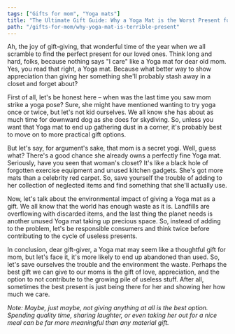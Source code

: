 ```yaml
---
tags: ["Gifts for mom", "Yoga mats"]
title: "The Ultimate Gift Guide: Why a Yoga Mat is the Worst Present for a Mom"
path: "/gifts-for-mom/why-yoga-mat-is-terrible-present"
---
```


Ah, the joy of gift-giving, that wonderful time of the year when we all scramble to find the perfect present for our loved ones. Think long and hard, folks, because nothing says "I care" like a Yoga mat for dear old mom. Yes, you read that right, a Yoga mat. Because what better way to show appreciation than giving her something she'll probably stash away in a closet and forget about?

First of all, let's be honest here – when was the last time you saw mom strike a yoga pose? Sure, she might have mentioned wanting to try yoga once or twice, but let's not kid ourselves. We all know she has about as much time for downward dog as she does for skydiving. So, unless you want that Yoga mat to end up gathering dust in a corner, it's probably best to move on to more practical gift options.

But let's say, for argument's sake, that mom is a secret yogi. Well, guess what? There's a good chance she already owns a perfectly fine Yoga mat. Seriously, have you seen that woman's closet? It's like a black hole of forgotten exercise equipment and unused kitchen gadgets. She's got more mats than a celebrity red carpet. So, save yourself the trouble of adding to her collection of neglected items and find something that she'll actually use.

Now, let's talk about the environmental impact of giving a Yoga mat as a gift. We all know that the world has enough waste as it is. Landfills are overflowing with discarded items, and the last thing the planet needs is another unused Yoga mat taking up precious space. So, instead of adding to the problem, let's be responsible consumers and think twice before contributing to the cycle of useless presents.

In conclusion, dear gift-giver, a Yoga mat may seem like a thoughtful gift for mom, but let's face it, it's more likely to end up abandoned than used. So, let's save ourselves the trouble and the environment the waste. Perhaps the best gift we can give to our moms is the gift of love, appreciation, and the option to not contribute to the growing pile of useless stuff. After all, sometimes the best present is just being there for her and showing her how much we care.

*Note: Maybe, just maybe, not giving anything at all is the best option. Spending quality time, sharing laughter, or even taking her out for a nice meal can be far more meaningful than any material gift.*
